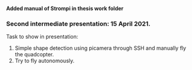 
#### Added manual of Strompi in thesis work folder


### Second intermediate presentation: 15 April 2021. 
Task to show in presentation:

1. Simple shape detection using picamera through SSH and manually fly the quadcopter.
2. Try to fly autonomously.
